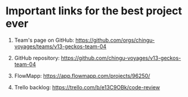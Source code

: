 # Important links for the best project ever

1. Team's page on GitHub:
https://github.com/orgs/chingu-voyages/teams/v13-geckos-team-04

2. GitHub repository:
https://github.com/chingu-voyages/v13-geckos-team-04

3. FlowMapp:
https://app.flowmapp.com/projects/96250/

4. Trello backlog:
https://trello.com/b/e13C9OBk/code-review


